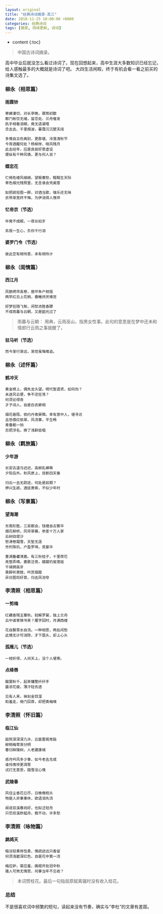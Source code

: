 ```yaml
---
layout: original
title: "经典诗词摘录·其三"
date: 2018-11-25 10:00:00 +0800 
categories: 经典诗词
tags: [摘录, 持续更新, 诗词]
---
```

* content
{:toc}


> 中国古诗词摘录。

<!-- more -->

高中毕业后就没怎么看过诗词了。现在回想起来，高中生涯大多数知识已经忘记，给人感触最多的大概就是诗词了吧。
大四生活闲暇，终于有机会看一看之前买的诗集文选了。

### 柳永（相思篇）
#### 雨霖铃

    寒蝉凄切，对长亭晚，骤雨初歇
    都门帐饮无绪，留恋处、兰舟催发
    执手相看泪眼，竟无语凝噎
    念去去、千里烟波，暮霭沉沉楚天阔

    多情自古伤离别，更那堪、冷落清秋节
    今宵酒醒何处？杨柳岸、晓风残月
    此去经年，应是良辰好景虚设
    便纵有千种风情，更与何人说？

#### 蝶恋花

    伫倚危楼风细细，望极春愁，黯黯生天际
    草色烟光残照里，无言谁会凭阑意

    拟把疏狂图一醉，对酒当歌，强乐还无味
    衣带渐宽终不悔，为伊消得人憔悴

#### 忆帝京（节选）

    毕竟不成眠，一夜长如岁

    系我一生心，负你千行泪

#### 婆罗门令（节选）

    彼此空有相怜意，未有相怜计

### 柳永（闺情篇）
#### 西江月

    凤额绣帘高卷，兽环朱户频摇
    两竿红日上花梢，春睡厌厌难觉

    好梦狂随飞絮，闲愁浓胜香醪
    不成雨暮与云朝，又是韶光过了

> 雨暮与云朝： 用典，云雨巫山，指男女性事。此句的意思是在梦中还未和情郎行云雨之事就醒了。

#### 驻马听（节选）

    而今渐行渐远，渐觉虽悔难追。

### 柳永（述怀篇）
#### 鹤冲天

    黄金榜上，偶失龙头望。明代暂遗贤，如何向？
    未遂风云便，争不恣狂荡？
    何须论得丧
    才子词人，自是白衣卿相

    烟花巷陌，依约丹青屏障。幸有意中人，堪寻访
    且恁偎红依翠，风流事，平生畅
    青春都一饷
    忍把浮名，换了浅斟低唱

### 柳永（羁旅篇）
#### 少年游

    长安古道马迟迟，高柳乱蝉嘶
    夕阳岛外，秋风原上，目断四天垂

    归云一去无踪迹，何处是前期？
    狎兴生疏，酒徒萧索，不似少年时

### 柳永（写景篇）
#### 望海潮

    东南形胜，三吴都会，钱塘自古繁华
    烟花柳桥，风帘翠幕，参差十万人家
    云树绕堤沙
    怒涛卷霜雪，天堑无涯
    市列珠玑，户盈罗琦，竞豪华

    重湖叠巘清嘉。有三秋桂子，十里荷花
    羌管弄晴，菱歌泛夜，嬉嬉钓叟莲娃
    千骑拥高牙
    乘醉听萧鼓，吟赏烟霞
    异日图将好景，归去凤池夸


### 李清照（相思篇）
#### 一剪梅

    红藕香残玉簟秋。轻解罗裳，独上兰舟
    云中谁寄锦书来？雁字回时，月满西楼

    花自飘零水自流。一种相思，两处闲愁
    此情无计可消除，才下眉头，却上心头

#### 孤雁儿（节选）

    一枝折得，人间天上，没个人堪寄。

#### 点绛唇

    蹴罢秋千，起来慵整纤纤手
    露浓花瘦，薄汗轻衣透

    见有人来，袜刬金钗溜
    和羞走，倚门回首，却把青梅嗅

### 李清照（怀旧篇）
#### 临江仙

    庭院深深深几许，云窗雾阁常扃
    柳梢梅萼渐分明
    春归秣陵树，人老建康城

    感月吟风多少事，如今老去无成
    谁怜憔悴更凋零
    试灯无意思，踏雪没心情

#### 武陵春

    风住尘香花已尽，日晚倦梳头
    物是人非事事休，欲语泪先流

    闻说双溪春尚好，也拟泛轻舟
    只恐双溪舴艋舟，载不动，许多愁

### 李清照（咏物篇）
#### 鹧鸪天

    暗淡轻黄体性柔，情疏迹远只香留
    何须浅碧深红色，自是花中第一流

    梅应妒，菊应羞，画阁开处冠中秋
    骚人可煞无情思，何事当年不见收？

> 本词赞桂花。最后一句指屈原赋离骚时没有收入桂花。



















### 总结
不是很喜欢词中频繁的短句，读起来没有节奏，确实与“李杜”的文章有差距。